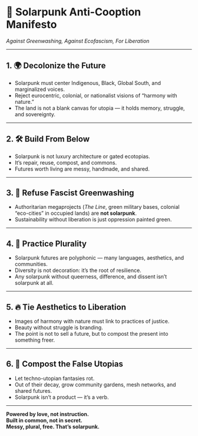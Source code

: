 # 🌱 Solarpunk Anti-Cooption Manifesto
*Against Greenwashing, Against Ecofascism, For Liberation*

---

## 1. 🌍 Decolonize the Future
- Solarpunk must center Indigenous, Black, Global South, and marginalized voices.  
- Reject eurocentric, colonial, or nationalist visions of “harmony with nature.”  
- The land is not a blank canvas for utopia — it holds memory, struggle, and sovereignty.  

---

## 2. 🛠 Build From Below
- Solarpunk is not luxury architecture or gated ecotopias.  
- It’s repair, reuse, compost, and commons.  
- Futures worth living are messy, handmade, and shared.  

---

## 3. 🚫 Refuse Fascist Greenwashing
- Authoritarian megaprojects (*The Line*, green military bases, colonial “eco-cities” in occupied lands) are **not solarpunk**.  
- Sustainability without liberation is just oppression painted green.  

---

## 4. 🤝 Practice Plurality
- Solarpunk futures are polyphonic — many languages, aesthetics, and communities.  
- Diversity is not decoration: it’s the root of resilience.  
- Any solarpunk without queerness, difference, and dissent isn’t solarpunk at all.  

---

## 5. 🔥 Tie Aesthetics to Liberation
- Images of harmony with nature must link to practices of justice.  
- Beauty without struggle is branding.  
- The point is not to sell a future, but to compost the present into something freer.  

---

## 6. 🌱 Compost the False Utopias
- Let techno-utopian fantasies rot.  
- Out of their decay, grow community gardens, mesh networks, and shared futures.  
- Solarpunk isn’t a product — it’s a verb.  

---

**Powered by love, not instruction.  
Built in common, not in secret.  
Messy, plural, free. That’s solarpunk.**